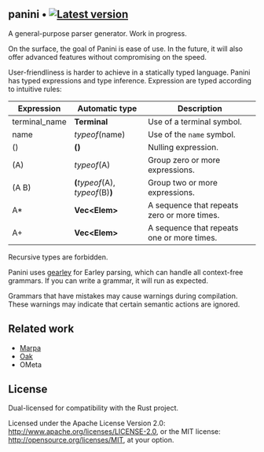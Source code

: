 ## panini • [![Latest version](https://img.shields.io/crates/v/panini.png)](https://crates.io/crates/panini)

A general-purpose parser generator. Work in progress.

On the surface, the goal of Panini is ease of use. In the future, it
will also offer advanced features without compromising on the speed.

User-friendliness is harder to achieve in a statically typed language. Panini
has typed expressions and type inference. Expression are typed according to
intuitive rules:

| Expression    | Automatic type                     | Description                                 |
|---------------|------------------------------------|---------------------------------------------|
| terminal_name | **Terminal**                       | Use of a terminal symbol.                   |
| name          | _typeof_(name)                     | Use of the `name` symbol.                   |
| ()            | **()**                             | Nulling expression.                         |
| (A)           | _typeof_(A)                        | Group zero or more expressions.             |
| (A B)         | **(**_typeof_(A), _typeof_(B)**)** | Group two or more expressions.              |
| A*            | **Vec<**Elem**>**                  | A sequence that repeats zero or more times. |
| A+            | **Vec<**Elem**>**                  | A sequence that repeats one or more times.  |


Recursive types are forbidden.

Panini uses [gearley](https://github.com/pczarn/gearley) for Earley parsing,
which can handle all context-free grammars. If you can write a grammar, it
will run as expected.

Grammars that have mistakes may cause warnings during compilation. These
warnings may indicate that certain semantic actions are ignored.

## Related work

* [Marpa](https://jeffreykegler.github.io/Marpa-web-site/)
* [Oak](https://github.com/ptal/oak/)
* OMeta

## License

Dual-licensed for compatibility with the Rust project.

Licensed under the Apache License Version 2.0:
http://www.apache.org/licenses/LICENSE-2.0, or the MIT license:
http://opensource.org/licenses/MIT, at your option.
